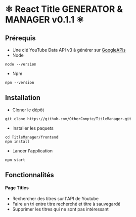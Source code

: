 # ⚛️ React Title GENERATOR & MANAGER v0.1.1 ⚛️


## Prérequis

- Une clé YouTube Data API v3 à générer sur [GoogleAPIs](https://console.developers.google.com/)
- Node
```
node --version
```
- Npm
```
npm --version
```

## Installation

- Cloner le dépôt
```
git clone https://github.com/OtherCompte/TitleManager.git
```
- Installer les paquets
```
cd TitleManager/frontend
npm install
```
- Lancer l'application
```
npm start
```
## Fonctionnalités

#### Page Titles

- Rechercher des titres sur l'API de Youtube
- Faire un tri entre titre recherché et titre à sauvegardé
- Supprimer les titres qui ne sont pas intéressant